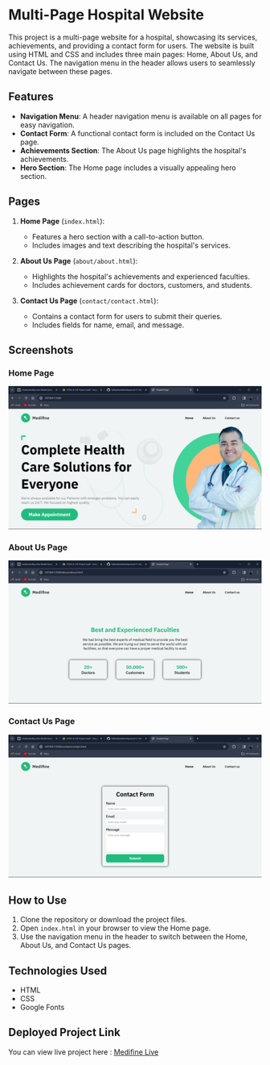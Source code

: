 # Multi-Page Hospital Website

This project is a multi-page website for a hospital, showcasing its services, achievements, and providing a contact form for users. The website is built using HTML and CSS and includes three main pages: Home, About Us, and Contact Us. The navigation menu in the header allows users to seamlessly navigate between these pages.

## Features

- **Navigation Menu**: A header navigation menu is available on all pages for easy navigation.
- **Contact Form**: A functional contact form is included on the Contact Us page.
- **Achievements Section**: The About Us page highlights the hospital's achievements.
- **Hero Section**: The Home page includes a visually appealing hero section.

## Pages

1. **Home Page** (`index.html`):  
   - Features a hero section with a call-to-action button.
   - Includes images and text describing the hospital's services.

2. **About Us Page** (`about/about.html`):  
   - Highlights the hospital's achievements and experienced faculties.
   - Includes achievement cards for doctors, customers, and students.

3. **Contact Us Page** (`contact/contact.html`):  
   - Contains a contact form for users to submit their queries.
   - Includes fields for name, email, and message.

## Screenshots

### Home Page
![Home Page](output/Screenshot%20(372).png)

### About Us Page
![About Us Page](output/Screenshot%20(373).png)

### Contact Us Page
![Contact Us Page](output/Screenshot%20(374).png)

## How to Use

1. Clone the repository or download the project files.
2. Open `index.html` in your browser to view the Home page.
3. Use the navigation menu in the header to switch between the Home, About Us, and Contact Us pages.

## Technologies Used

- HTML
- CSS
- Google Fonts

## Deployed Project Link

You can view live project here : [Medifine Live](https://amanhaidry.github.io/medifine/)
